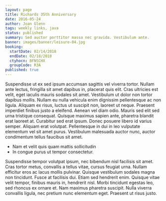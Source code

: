 ```yaml
---
layout: page
title: Richards 35th Anniversary
date: 2016-05-24
author: Joan Glenn
tags: weekly links, java
status: published
summary: Sed auctor porttitor massa nec gravida. Vestibulum ante.
banner: images/banner/leisure-04.jpg
booking:
  startDate: 02/14/2018
  endDate: 02/18/2018
  ctyhocn: BFNSCHX
  groupCode: R3A
published: true
---
```

Suspendisse ut ex sed ipsum accumsan sagittis vel viverra tortor. Nullam ante lectus, fringilla sit amet dapibus in, placerat quis elit. Cras ultricies est velit, eget iaculis mauris sodales sit amet. Vestibulum ut dolor non tortor dapibus mollis. Nullam eu nulla vehicula enim dignissim pellentesque ac non ligula. Aliquam ex risus, luctus ut suscipit non, laoreet ut neque. Praesent imperdiet finibus justo a eleifend. Aenean vel diam odio. Mauris sed elit sed urna tristique consequat. Quisque maximus sapien ante, pharetra blandit erat laoreet at. Curabitur sed erat ipsum. Donec posuere libero id varius semper. Aliquam erat volutpat. Pellentesque in dui in leo vulputate elementum vel sit amet purus. Vestibulum malesuada auctor nunc, auctor condimentum tellus faucibus sit amet.

* Nam et velit quis quam mattis sollicitudin
* In congue purus ut tempor consectetur.

Suspendisse tempor volutpat ipsum, nec bibendum nisl facilisis sit amet. Cras tortor metus, convallis a tellus vitae, cursus feugiat urna. Nullam efficitur eros ac lacus mollis pulvinar. Quisque vestibulum sodales magna non tincidunt. Fusce at facilisis dui. Etiam sed hendrerit enim. Quisque vitae velit tempor, finibus mauris in, hendrerit nisl. Morbi tincidunt egestas leo, sed rhoncus ex ornare et. Nam maximus pharetra suscipit. Nulla viverra convallis ligula, nec pretium nunc elementum eget. Praesent ut risus justo.
